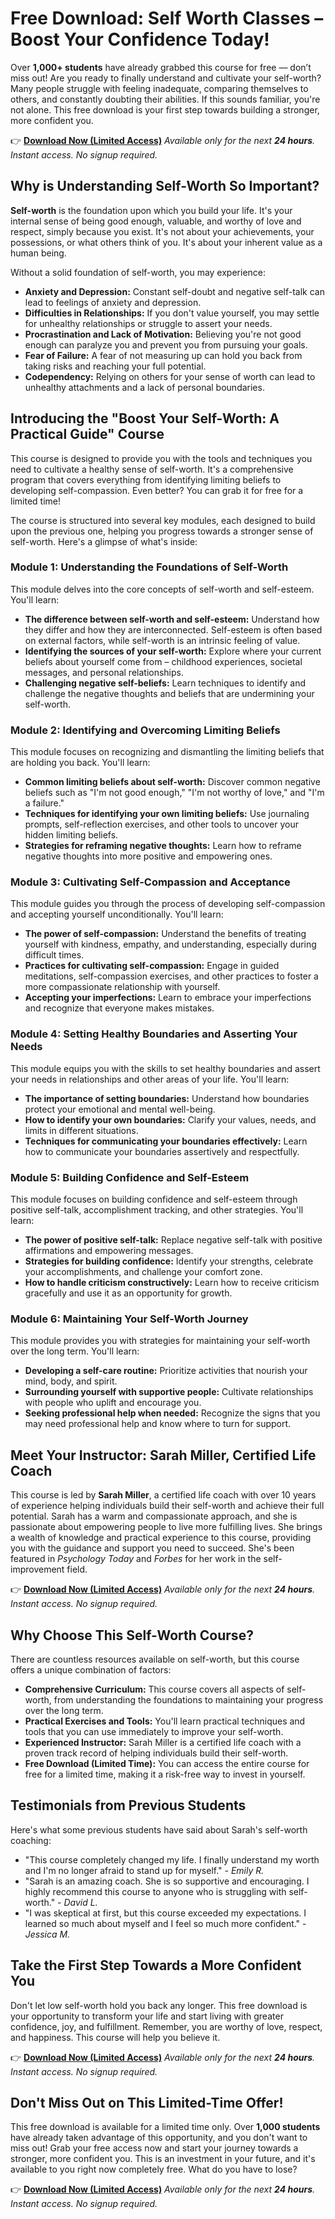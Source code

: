 # Free Download: Self Worth Classes – Boost Your Confidence Today!

Over **1,000+ students** have already grabbed this course for free — don’t miss out! Are you ready to finally understand and cultivate your self-worth? Many people struggle with feeling inadequate, comparing themselves to others, and constantly doubting their abilities. If this sounds familiar, you're not alone. This free download is your first step towards building a stronger, more confident you.

👉 [**Download Now (Limited Access)**](https://udemywork.com/self-worth-classes)
_Available only for the next **24 hours**. Instant access. No signup required._

## Why is Understanding Self-Worth So Important?

**Self-worth** is the foundation upon which you build your life. It's your internal sense of being good enough, valuable, and worthy of love and respect, simply because you exist. It's not about your achievements, your possessions, or what others think of you. It's about your inherent value as a human being.

Without a solid foundation of self-worth, you may experience:

*   **Anxiety and Depression:** Constant self-doubt and negative self-talk can lead to feelings of anxiety and depression.
*   **Difficulties in Relationships:** If you don't value yourself, you may settle for unhealthy relationships or struggle to assert your needs.
*   **Procrastination and Lack of Motivation:** Believing you're not good enough can paralyze you and prevent you from pursuing your goals.
*   **Fear of Failure:** A fear of not measuring up can hold you back from taking risks and reaching your full potential.
*   **Codependency:** Relying on others for your sense of worth can lead to unhealthy attachments and a lack of personal boundaries.

## Introducing the "Boost Your Self-Worth: A Practical Guide" Course

This course is designed to provide you with the tools and techniques you need to cultivate a healthy sense of self-worth. It's a comprehensive program that covers everything from identifying limiting beliefs to developing self-compassion. Even better? You can grab it for free for a limited time!

The course is structured into several key modules, each designed to build upon the previous one, helping you progress towards a stronger sense of self-worth. Here's a glimpse of what's inside:

### Module 1: Understanding the Foundations of Self-Worth

This module delves into the core concepts of self-worth and self-esteem. You'll learn:

*   **The difference between self-worth and self-esteem:** Understand how they differ and how they are interconnected. Self-esteem is often based on external factors, while self-worth is an intrinsic feeling of value.
*   **Identifying the sources of your self-worth:** Explore where your current beliefs about yourself come from – childhood experiences, societal messages, and personal relationships.
*   **Challenging negative self-beliefs:** Learn techniques to identify and challenge the negative thoughts and beliefs that are undermining your self-worth.

### Module 2: Identifying and Overcoming Limiting Beliefs

This module focuses on recognizing and dismantling the limiting beliefs that are holding you back. You'll learn:

*   **Common limiting beliefs about self-worth:** Discover common negative beliefs such as "I'm not good enough," "I'm not worthy of love," and "I'm a failure."
*   **Techniques for identifying your own limiting beliefs:** Use journaling prompts, self-reflection exercises, and other tools to uncover your hidden limiting beliefs.
*   **Strategies for reframing negative thoughts:** Learn how to reframe negative thoughts into more positive and empowering ones.

### Module 3: Cultivating Self-Compassion and Acceptance

This module guides you through the process of developing self-compassion and accepting yourself unconditionally. You'll learn:

*   **The power of self-compassion:** Understand the benefits of treating yourself with kindness, empathy, and understanding, especially during difficult times.
*   **Practices for cultivating self-compassion:** Engage in guided meditations, self-compassion exercises, and other practices to foster a more compassionate relationship with yourself.
*   **Accepting your imperfections:** Learn to embrace your imperfections and recognize that everyone makes mistakes.

### Module 4: Setting Healthy Boundaries and Asserting Your Needs

This module equips you with the skills to set healthy boundaries and assert your needs in relationships and other areas of your life. You'll learn:

*   **The importance of setting boundaries:** Understand how boundaries protect your emotional and mental well-being.
*   **How to identify your own boundaries:** Clarify your values, needs, and limits in different situations.
*   **Techniques for communicating your boundaries effectively:** Learn how to communicate your boundaries assertively and respectfully.

### Module 5: Building Confidence and Self-Esteem

This module focuses on building confidence and self-esteem through positive self-talk, accomplishment tracking, and other strategies. You'll learn:

*   **The power of positive self-talk:** Replace negative self-talk with positive affirmations and empowering messages.
*   **Strategies for building confidence:** Identify your strengths, celebrate your accomplishments, and challenge your comfort zone.
*   **How to handle criticism constructively:** Learn how to receive criticism gracefully and use it as an opportunity for growth.

### Module 6: Maintaining Your Self-Worth Journey

This module provides you with strategies for maintaining your self-worth over the long term. You'll learn:

*   **Developing a self-care routine:** Prioritize activities that nourish your mind, body, and spirit.
*   **Surrounding yourself with supportive people:** Cultivate relationships with people who uplift and encourage you.
*   **Seeking professional help when needed:** Recognize the signs that you may need professional help and know where to turn for support.

## Meet Your Instructor: Sarah Miller, Certified Life Coach

This course is led by **Sarah Miller**, a certified life coach with over 10 years of experience helping individuals build their self-worth and achieve their full potential. Sarah has a warm and compassionate approach, and she is passionate about empowering people to live more fulfilling lives. She brings a wealth of knowledge and practical experience to this course, providing you with the guidance and support you need to succeed. She's been featured in *Psychology Today* and *Forbes* for her work in the self-improvement field.

👉 [**Download Now (Limited Access)**](https://udemywork.com/self-worth-classes)
_Available only for the next **24 hours**. Instant access. No signup required._

## Why Choose This Self-Worth Course?

There are countless resources available on self-worth, but this course offers a unique combination of factors:

*   **Comprehensive Curriculum:** This course covers all aspects of self-worth, from understanding the foundations to maintaining your progress over the long term.
*   **Practical Exercises and Tools:** You'll learn practical techniques and tools that you can use immediately to improve your self-worth.
*   **Experienced Instructor:** Sarah Miller is a certified life coach with a proven track record of helping individuals build their self-worth.
*   **Free Download (Limited Time):** You can access the entire course for free for a limited time, making it a risk-free way to invest in yourself.

## Testimonials from Previous Students

Here's what some previous students have said about Sarah's self-worth coaching:

*   "This course completely changed my life. I finally understand my worth and I'm no longer afraid to stand up for myself." - *Emily R.*
*   "Sarah is an amazing coach. She is so supportive and encouraging. I highly recommend this course to anyone who is struggling with self-worth." - *David L.*
*   "I was skeptical at first, but this course exceeded my expectations. I learned so much about myself and I feel so much more confident." - *Jessica M.*

## Take the First Step Towards a More Confident You

Don't let low self-worth hold you back any longer. This free download is your opportunity to transform your life and start living with greater confidence, joy, and fulfillment. Remember, you are worthy of love, respect, and happiness. This course will help you believe it.

👉 [**Download Now (Limited Access)**](https://udemywork.com/self-worth-classes)
_Available only for the next **24 hours**. Instant access. No signup required._

## Don't Miss Out on This Limited-Time Offer!

This free download is available for a limited time only. Over **1,000 students** have already taken advantage of this opportunity, and you don't want to miss out! Grab your free access now and start your journey towards a stronger, more confident you. This is an investment in your future, and it's available to you right now completely free. What do you have to lose?

👉 [**Download Now (Limited Access)**](https://udemywork.com/self-worth-classes)
_Available only for the next **24 hours**. Instant access. No signup required._
